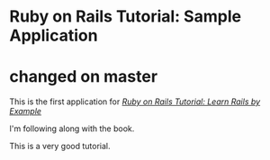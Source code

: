 # Ruby on Rails Tutorial: Sample Application
# changed on master
This is the first application for
[*Ruby on Rails Tutorial: Learn Rails by Example*](http://railstutorial.org/) 

I'm following along with the book.

This is a very good tutorial.

